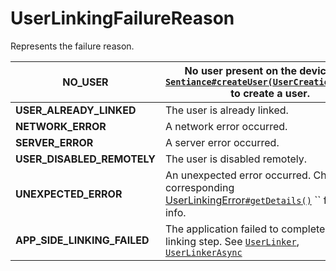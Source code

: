 # UserLinkingFailureReason

Represents the failure reason.

| **NO\_USER**                   | No user present on the device. Call [`Sentiance#createUser(UserCreationOptions)`](../sentiance.md.md#createuser) to create a user.         |
| ------------------------------ | ------------------------------------------------------------------------------------------------------------------------------------------ |
| **USER\_ALREADY\_LINKED**      | The user is already linked.                                                                                                                |
| **NETWORK\_ERROR**             | A network error occurred.                                                                                                                  |
| **SERVER\_ERROR**              | A server error occurred.                                                                                                                   |
| **USER\_DISABLED\_REMOTELY**   | The user is disabled remotely.                                                                                                             |
| **UNEXPECTED\_ERROR**          | An unexpected error occurred. Check the corresponding [UserLinkingError`#getDetails()`](./#getdetails) `` for more info.                   |
| **APP\_SIDE\_LINKING\_FAILED** | The application failed to complete the user linking step. See [`UserLinker`](../userlinker.md), [`UserLinkerAsync`](../userlinkerasync.md) |

